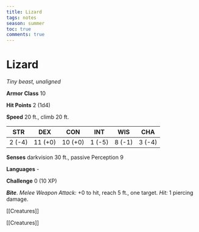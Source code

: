---title: Lizardtags: notesseason: summertoc: truecomments: true---
# Lizard

*Tiny beast, unaligned*

**Armor Class** 10

**Hit Points** 2 (1d4)

**Speed** 20 ft., climb 20 ft.

| STR    | DEX     | CON     | INT    | WIS    | CHA    |
|--------|---------|---------|--------|--------|--------|
| 2 (-4) | 11 (+0) | 10 (+0) | 1 (-5) | 8 (-1) | 3 (-4) |

**Senses** darkvision 30 ft., passive Perception 9

**Languages** -

**Challenge** 0 (10 XP)


***Bite***. *Melee Weapon Attack:* +0 to hit, reach 5 ft., one target. *Hit:* 1 piercing damage.



[[Creatures]]

[[Creatures]]
